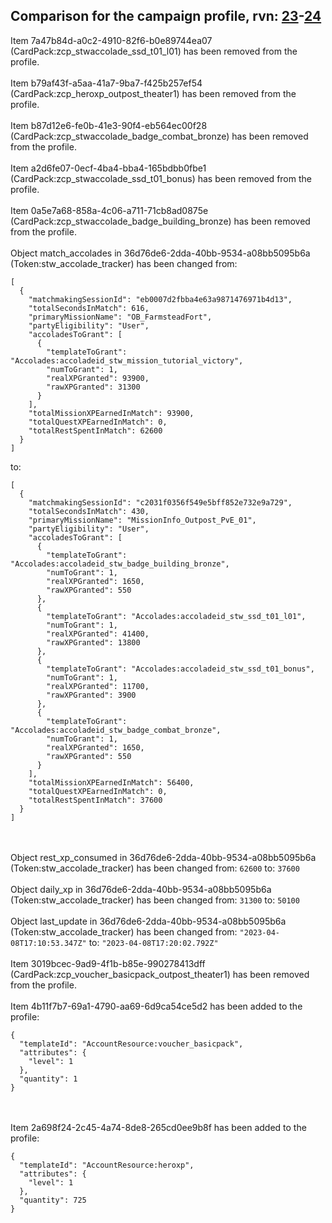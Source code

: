## Comparison for the campaign profile, rvn: [23](https://github.com/PRO100KatYT/FortniteProfileRevisions/tree/main/profiles/campaign/23%20campaign.json)-[24](https://github.com/PRO100KatYT/FortniteProfileRevisions/tree/main/profiles/campaign/24%20campaign.json)

Item 7a47b84d-a0c2-4910-82f6-b0e89744ea07 (CardPack:zcp_stwaccolade_ssd_t01_l01) has been removed from the profile.
<br><br>
Item b79af43f-a5aa-41a7-9ba7-f425b257ef54 (CardPack:zcp_heroxp_outpost_theater1) has been removed from the profile.
<br><br>
Item b87d12e6-fe0b-41e3-90f4-eb564ec00f28 (CardPack:zcp_stwaccolade_badge_combat_bronze) has been removed from the profile.
<br><br>
Item a2d6fe07-0ecf-4ba4-bba4-165bdbb0fbe1 (CardPack:zcp_stwaccolade_ssd_t01_bonus) has been removed from the profile.
<br><br>
Item 0a5e7a68-858a-4c06-a711-71cb8ad0875e (CardPack:zcp_stwaccolade_badge_building_bronze) has been removed from the profile.
<br><br>
Object match_accolades in 36d76de6-2dda-40bb-9534-a08bb5095b6a (Token:stw_accolade_tracker) has been changed from:

```
[
  {
    "matchmakingSessionId": "eb0007d2fbba4e63a9871476971b4d13",
    "totalSecondsInMatch": 616,
    "primaryMissionName": "OB_FarmsteadFort",
    "partyEligibility": "User",
    "accoladesToGrant": [
      {
        "templateToGrant": "Accolades:accoladeid_stw_mission_tutorial_victory",
        "numToGrant": 1,
        "realXPGranted": 93900,
        "rawXPGranted": 31300
      }
    ],
    "totalMissionXPEarnedInMatch": 93900,
    "totalQuestXPEarnedInMatch": 0,
    "totalRestSpentInMatch": 62600
  }
]
```

to:

```
[
  {
    "matchmakingSessionId": "c2031f0356f549e5bff852e732e9a729",
    "totalSecondsInMatch": 430,
    "primaryMissionName": "MissionInfo_Outpost_PvE_01",
    "partyEligibility": "User",
    "accoladesToGrant": [
      {
        "templateToGrant": "Accolades:accoladeid_stw_badge_building_bronze",
        "numToGrant": 1,
        "realXPGranted": 1650,
        "rawXPGranted": 550
      },
      {
        "templateToGrant": "Accolades:accoladeid_stw_ssd_t01_l01",
        "numToGrant": 1,
        "realXPGranted": 41400,
        "rawXPGranted": 13800
      },
      {
        "templateToGrant": "Accolades:accoladeid_stw_ssd_t01_bonus",
        "numToGrant": 1,
        "realXPGranted": 11700,
        "rawXPGranted": 3900
      },
      {
        "templateToGrant": "Accolades:accoladeid_stw_badge_combat_bronze",
        "numToGrant": 1,
        "realXPGranted": 1650,
        "rawXPGranted": 550
      }
    ],
    "totalMissionXPEarnedInMatch": 56400,
    "totalQuestXPEarnedInMatch": 0,
    "totalRestSpentInMatch": 37600
  }
]
```

<br><br>
Object rest_xp_consumed in 36d76de6-2dda-40bb-9534-a08bb5095b6a (Token:stw_accolade_tracker) has been changed from: `62600` to: `37600`
<br><br>
Object daily_xp in 36d76de6-2dda-40bb-9534-a08bb5095b6a (Token:stw_accolade_tracker) has been changed from: `31300` to: `50100`
<br><br>
Object last_update in 36d76de6-2dda-40bb-9534-a08bb5095b6a (Token:stw_accolade_tracker) has been changed from: `"2023-04-08T17:10:53.347Z"` to: `"2023-04-08T17:20:02.792Z"`
<br><br>
Item 3019bcec-9ad9-4f1b-b85e-990278413dff (CardPack:zcp_voucher_basicpack_outpost_theater1) has been removed from the profile.
<br><br>
Item 4b11f7b7-69a1-4790-aa69-6d9ca54ce5d2 has been added to the profile:

```
{
  "templateId": "AccountResource:voucher_basicpack",
  "attributes": {
    "level": 1
  },
  "quantity": 1
}
```

<br><br>
Item 2a698f24-2c45-4a74-8de8-265cd0ee9b8f has been added to the profile:

```
{
  "templateId": "AccountResource:heroxp",
  "attributes": {
    "level": 1
  },
  "quantity": 725
}
```

<br><br>
